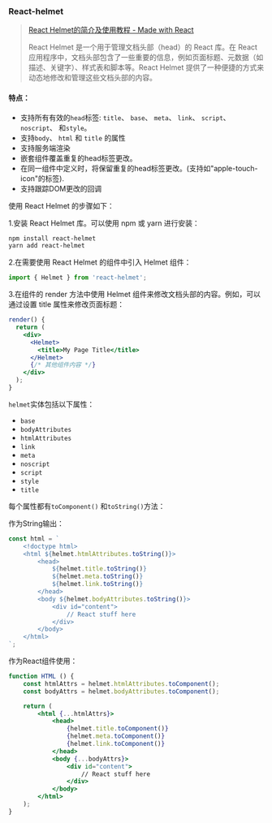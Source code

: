### React-helmet

>[React Helmet的简介及使用教程 - Made with React](https://madewith.cn/699)
>
>React Helmet 是一个用于管理文档头部（head）的 React 库。在 React 应用程序中，文档头部包含了一些重要的信息，例如页面标题、元数据（如描述、关键字）、样式表和脚本等。React Helmet 提供了一种便捷的方式来动态地修改和管理这些文档头部的内容。

#### 特点：

- 支持所有有效的`head`标签: `title`、 `base`、 `meta`、 `link`、 `script`、 `noscript`、 和`style`。
- 支持`body`、 `html` 和 `title` 的属性
- 支持服务端渲染
- 嵌套组件覆盖重复的head标签更改。
- 在同一组件中定义时，将保留重复的head标签更改。(支持如"apple-touch-icon"的标签).
- 支持跟踪DOM更改的回调

使用 React Helmet 的步骤如下：

1.安装 React Helmet 库。可以使用 npm 或 yarn 进行安装：

```bash
npm install react-helmet
yarn add react-helmet


```

2.在需要使用 React Helmet 的组件中引入 Helmet 组件：

````jsx
import { Helmet } from 'react-helmet';
````

3.在组件的 render 方法中使用 Helmet 组件来修改文档头部的内容。例如，可以通过设置 title 属性来修改页面标题：

````jsx
render() {
  return (
    <div>
      <Helmet>
        <title>My Page Title</title>
      </Helmet>
      {/* 其他组件内容 */}
    </div>
  );
}
````

`helmet`实体包括以下属性：

- `base`
- `bodyAttributes`
- `htmlAttributes`
- `link`
- `meta`
- `noscript`
- `script`
- `style`
- `title`

每个属性都有`toComponent()` 和`toString()`方法：

作为String输出：

````jsx
const html = `
    <!doctype html>
    <html ${helmet.htmlAttributes.toString()}>
        <head>
            ${helmet.title.toString()}
            ${helmet.meta.toString()}
            ${helmet.link.toString()}
        </head>
        <body ${helmet.bodyAttributes.toString()}>
            <div id="content">
                // React stuff here
            </div>
        </body>
    </html>
`;
````

作为React组件使用：

````jsx
function HTML () {
    const htmlAttrs = helmet.htmlAttributes.toComponent();
    const bodyAttrs = helmet.bodyAttributes.toComponent();

    return (
        <html {...htmlAttrs}>
            <head>
                {helmet.title.toComponent()}
                {helmet.meta.toComponent()}
                {helmet.link.toComponent()}
            </head>
            <body {...bodyAttrs}>
                <div id="content">
                    // React stuff here
                </div>
            </body>
        </html>
    );
}
````

